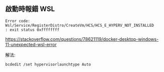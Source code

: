 ## 啟動時報錯 WSL 

```
Error code: Wsl/Service/RegisterDistro/CreateVm/HCS/HCS_E_HYPERV_NOT_INSTALLED
: exit status 0xffffffff
```

https://stackoverflow.com/questions/78621119/docker-desktop-windows-11-unexpected-wsl-error

解法:

```sh
bcdedit /set hypervisorlaunchtype Auto
```